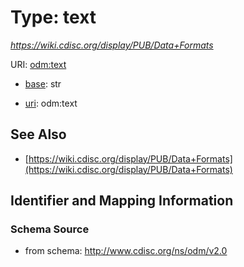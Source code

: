 # Type: text




_https://wiki.cdisc.org/display/PUB/Data+Formats_



URI: [odm:text](http://www.cdisc.org/ns/odm/v2.0/text)

* [base](https://w3id.org/linkml/base): str

* [uri](https://w3id.org/linkml/uri): odm:text









## See Also

* [https://wiki.cdisc.org/display/PUB/Data+Formats](https://wiki.cdisc.org/display/PUB/Data+Formats)

## Identifier and Mapping Information







### Schema Source


* from schema: http://www.cdisc.org/ns/odm/v2.0



